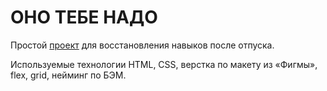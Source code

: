 # ОНО ТЕБЕ НАДО

Простой [проект](https://vercel.com/napar/ono-tebe-nado) для восстановления навыков после отпуска.

Используемые технологии
HTML, CSS, верстка по макету из «Фигмы», flex, grid, нейминг по БЭМ. 
